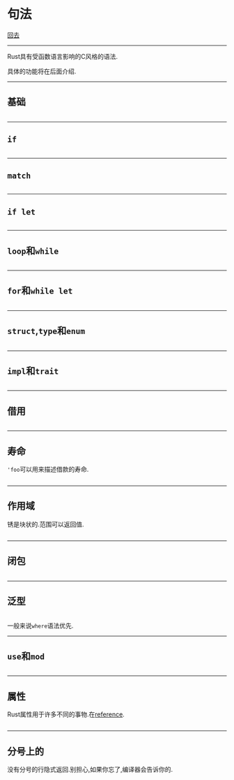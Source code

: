 # 句法

[回去](toc/default.html)

---

Rust具有受函数语言影响的C风格的语法.

具体的功能将在后面介绍.

---

## 基础

<pre><code data-source="chapters/shared/code/syntax/1.rs" data-trim="hljs rust" class="lang-rust"></code></pre>

---

## `if`

<pre><code data-source="chapters/shared/code/syntax/2.rs" data-trim="hljs rust" class="lang-rust"></code></pre>

---

## `match`

<pre><code data-source="chapters/shared/code/syntax/3.rs" data-trim="hljs rust" class="lang-rust"></code></pre>

---

## `if let`

<pre><code data-source="chapters/shared/code/syntax/4.rs" data-trim="hljs rust" class="lang-rust"></code></pre>

---

## `loop`和`while`

<pre><code data-source="chapters/shared/code/syntax/5.rs" data-trim="hljs rust" class="lang-rust"></code></pre>

---

## `for`和`while let`

<pre><code data-source="chapters/shared/code/syntax/6.rs" data-trim="hljs rust" class="lang-rust"></code></pre>

---

## `struct`,`type`和`enum`

<pre><code data-source="chapters/shared/code/syntax/7.rs" data-trim="hljs rust" class="lang-rust"></code></pre>

---

## `impl`和`trait`

<pre><code data-source="chapters/shared/code/syntax/8.rs" data-trim="hljs rust" class="lang-rust"></code></pre>

---

## 借用

<pre><code data-source="chapters/shared/code/syntax/9.rs" data-trim="hljs rust" class="lang-rust"></code></pre>

---

## 寿命

`'foo`可以用来描述借款的寿命.

<pre><code data-source="chapters/shared/code/syntax/10.rs" data-trim="hljs rust" class="lang-rust"></code></pre>

---

## 作用域

锈是块状的.范围可以返回值.

<pre><code data-source="chapters/shared/code/syntax/11.rs" data-trim="hljs rust" class="lang-rust"></code></pre>

---

## 闭包

<pre><code data-source="chapters/shared/code/syntax/12.rs" data-trim="hljs rust" class="lang-rust"></code></pre>

---

## 泛型

<pre><code data-source="chapters/shared/code/syntax/13.rs" data-trim="hljs rust" class="lang-rust"></code></pre>

一般来说`where`语法优先.

---

## `use`和`mod`

<pre><code data-source="chapters/shared/code/syntax/14.rs" data-trim="hljs rust" class="lang-rust"></code></pre>

---

## 属性

Rust属性用于许多不同的事物.在[reference](https://doc.rust-lang.org/reference/attributes.html).

<pre><code data-source="chapters/shared/code/syntax/15.rs" data-trim="hljs rust" class="lang-rust"></code></pre>

---

## 分号上的

没有分号的行隐式返回.别担心,如果你忘了,编译器会告诉你的.

<pre><code data-source="chapters/shared/code/syntax/16.rs" data-trim="hljs rust" class="lang-rust"></code></pre>
